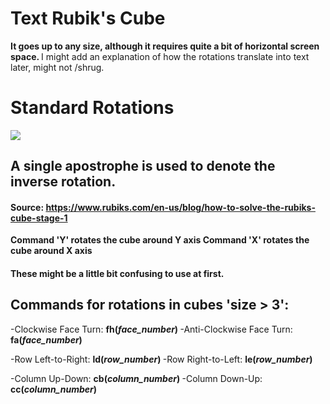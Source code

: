 # Text Rubik's Cube   
<b>It goes up to any size, although it requires quite a bit of horizontal screen space.   </b>
I might add an explanation of how the rotations translate into text later, might not /shrug.   
   
# Standard Rotations   
<img src="https://blog.rubiks.com/wp-content/uploads/2018/08/how-to-solve-cube-formula.png"></img>
## A single apostrophe is used to denote the inverse rotation.   
#### Source: https://www.rubiks.com/en-us/blog/how-to-solve-the-rubiks-cube-stage-1   

<b>Command 'Y' rotates the cube around Y axis   </b>
<b>Command 'X' rotates the cube around X axis   </b>

#### These might be a little bit confusing to use at first.
   
   
## Commands for rotations in cubes 'size > 3':   
-Clockwise Face Turn: <b>fh(<i>face_number</i>)   </b>
-Anti-Clockwise Face Turn: <b>fa(<i>face_number</i>)   </b>
   
-Row Left-to-Right: <b>ld(<i>row_number</i>)   </b>
-Row Right-to-Left: <b>le(<i>row_number</i>)   </b>
   
-Column Up-Down: <b>cb(<i>column_number</i>)   </b>
-Column Down-Up: <b>cc(<i>column_number</i>)   </b>